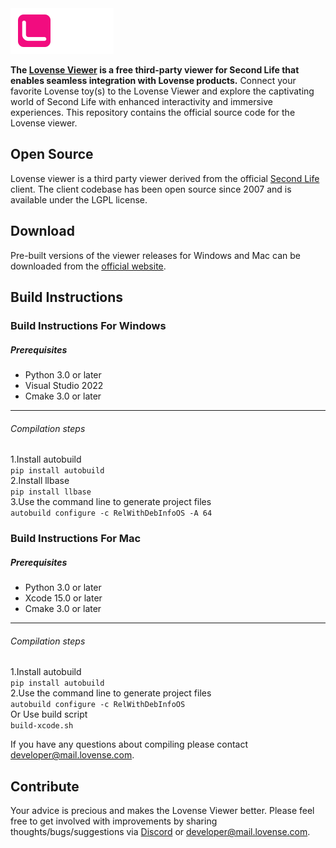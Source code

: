 <picture>
  <img alt="Lovense Viewer Logo" src="doc/login_viewer_logo.png">
</picture>

**The [Lovense Viewer](https://www.lovense.com/game/lovense-viewer/) is a free third-party viewer for Second Life that enables seamless integration with Lovense products.** Connect your favorite Lovense toy(s) to the Lovense Viewer and explore the captivating world of Second Life with enhanced interactivity and immersive experiences. This repository contains the official source code for the Lovense viewer.

## Open Source

Lovense viewer is a third party viewer derived from the official [Second Life](https://github.com/secondlife/viewer) client. The client codebase has been open source since 2007 and is available under the LGPL license.

## Download

Pre-built versions of the viewer releases for Windows and Mac can be downloaded from the [official website](https://www.lovense.com/game/lovense-viewer/).

## Build Instructions

### Build Instructions For Windows
##### Prerequisites
- Python 3.0 or later
- Visual Studio 2022
- Cmake 3.0 or later

------------


###### Compilation steps
1.Install autobuild  
`pip install autobuild`  
2.Install llbase     
`pip install llbase`  
3.Use the command line to generate project files    
`autobuild configure -c RelWithDebInfoOS -A 64`  

### Build Instructions For Mac
##### Prerequisites
- Python 3.0 or later
- Xcode 15.0 or later
- Cmake 3.0 or later

------------


###### Compilation steps
1.Install autobuild  
`pip install autobuild`    
2.Use the command line to generate project files    
`autobuild configure -c RelWithDebInfoOS`  
Or Use build script  
`build-xcode.sh`

If you have any questions about compiling please contact developer@mail.lovense.com.

## Contribute

Your advice is precious and makes the Lovense Viewer better. Please feel free to get involved with improvements by sharing thoughts/bugs/suggestions via [Discord](https://discord.gg/lovense) or developer@mail.lovense.com.
